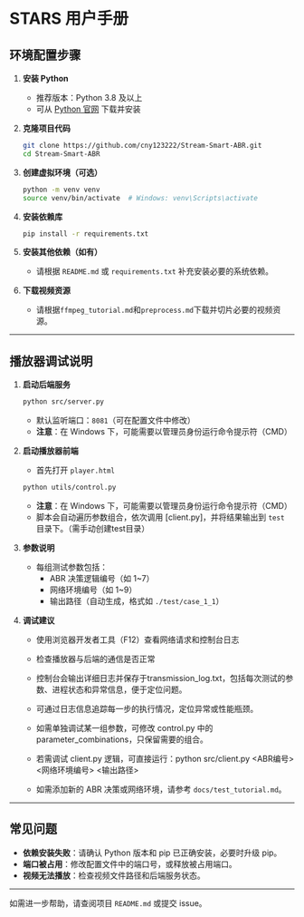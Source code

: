 # STARS 用户手册

## 环境配置步骤

1. **安装 Python**
    - 推荐版本：Python 3.8 及以上
    - 可从 [Python 官网](https://www.python.org/downloads/) 下载并安装

2. **克隆项目代码**
    ```bash
    git clone https://github.com/cny123222/Stream-Smart-ABR.git
    cd Stream-Smart-ABR
    ```

3. **创建虚拟环境（可选）**
    ```bash
    python -m venv venv
    source venv/bin/activate  # Windows: venv\Scripts\activate
    ```

4. **安装依赖库**
    ```bash
    pip install -r requirements.txt
    ```

5. **安装其他依赖（如有）**
    - 请根据 `README.md` 或 `requirements.txt` 补充安装必要的系统依赖。

6. **下载视频资源**
    - 请根据`ffmpeg_tutorial.md`和`preprocess.md`下载并切片必要的视频资源。
---

## 播放器调试说明

1. **启动后端服务**
    ```bash
    python src/server.py
    ```
    - 默认监听端口：`8081`（可在配置文件中修改）
    - **注意**：在 Windows 下，可能需要以管理员身份运行命令提示符（CMD）

2. **启动播放器前端**
    - 首先打开 `player.html`
    ```bash
    python utils/control.py
    ```
    - **注意**：在 Windows 下，可能需要以管理员身份运行命令提示符（CMD）
    - 脚本会自动遍历参数组合，依次调用 [client.py]，并将结果输出到 `test` 目录下。（需手动创建test目录）

3. **参数说明**
   - 每组测试参数包括：
     - ABR 决策逻辑编号（如 1~7）
     - 网络环境编号（如 1~9）
     - 输出路径（自动生成，格式如 `./test/case_1_1`）

4. **调试建议**
    - 使用浏览器开发者工具（F12）查看网络请求和控制台日志
    - 检查播放器与后端的通信是否正常
    - 控制台会输出详细日志并保存于transmission_log.txt，包括每次测试的参数、进程状态和异常信息，便于定位问题。
    - 可通过日志信息追踪每一步的执行情况，定位异常或性能瓶颈。
    - 如需单独调试某一组参数，可修改 control.py 中的 parameter_combinations，只保留需要的组合。
    - 若需调试 client.py 逻辑，可直接运行：python src/client.py <ABR编号> <网络环境编号> <输出路径>
    
    - 如需添加新的 ABR 决策或网络环境，请参考 `docs/test_tutorial.md`。
---

## 常见问题

- **依赖安装失败**：请确认 Python 版本和 pip 已正确安装，必要时升级 pip。
- **端口被占用**：修改配置文件中的端口号，或释放被占用端口。
- **视频无法播放**：检查视频文件路径和后端服务状态。

---

如需进一步帮助，请查阅项目 `README.md` 或提交 issue。